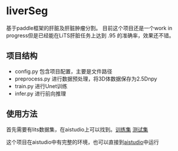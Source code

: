 # liverSeg
基于paddle框架的肝脏及肝脏肿瘤分割。
目前这个项目还是一个work in progress但是已经能在LiTS肝脏任务上达到 .95 的准确率，效果还不错。
## 项目结构
- config.py 包含项目配置，主要是文件路径
- preprocess.py 进行数据预处理，将3D体数据保存为2.5Dnpy
- train.py 进行Unet训练
- infer.py 进行前向推理

## 使用方法
首先需要有lits数据集，在aistudio上可以找到。[训练集](https://aistudio.baidu.com/aistudio/datasetDetail/10273) [测试集](https://aistudio.baidu.com/aistudio/datasetDetail/10292)


这个项目在aistudio中有完整的环境，也可以直接到[aistudio](https://aistudio.baidu.com/aistudio/projectdetail/250994)中运行
